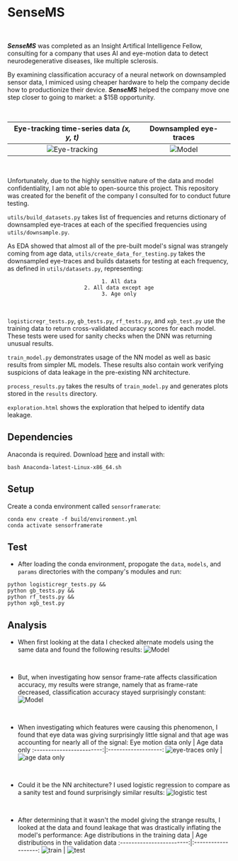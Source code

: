 # SenseMS
<br>

***SenseMS*** was completed as an Insight Artifical Intelligence Fellow, consulting for a company that uses AI and eye-motion data to detect neurodegenerative diseases, like multiple sclerosis.
<br>

By examining classification accuracy of a neural network on downsampled sensor data, I mimiced using cheaper hardware to help the company decide how to productionize their device. ***SenseMS*** helped the company move one step closer to going to market: a $15B opportunity.

<br>

Eye-tracking time-series data *(x, y, t)*    |  Downsampled eye-traces
:------------------------:|:-------------------:
![Eye-tracking](https://media.giphy.com/media/blle4NCmxmMne/giphy.gif)  |  ![Model](img/downsampling.gif)
<br>

Unfortunately, due to the highly sensitive nature of the data and model confidentiality, I am not able to open-source this project. This repository was created for the benefit of the company I consulted for to conduct future testing.
<br>

`utils/build_datasets.py` takes list of frequencies and returns dictionary of downsampled eye-traces at each of the specified frequencies using `utils/downsample.py`.
<br>

As EDA showed that almost all of the pre-built model's signal was strangely coming from age data, `utils/create_data_for_testing.py` takes the downsampled eye-traces and builds datasets for testing at each frequency, as defined in `utils/datasets.py`, representing:
<center>

	1. All data
	2. All data except age
	3. Age only
</center>
<br>

`logisticregr_tests.py`, `gb_tests.py`, `rf_tests.py`, and `xgb_test.py` use the training data to return cross-validated accuracy scores for each model. These tests were used for sanity checks when the DNN was returning unusual results.
<br>

`train_model.py` demonstrates usage of the NN model as well as basic results from simpler ML models. These results also contain work verifying suspicions of data leakage in the pre-existing NN architecture.
<br>

`process_results.py` takes the results of `train_model.py` and generates plots stored in the `results` directory.
<br>

`exploration.html` shows the exploration that helped to identify data leakage.
<br>

## Dependencies
Anaconda is required. Download [here](https://conda.io/en/latest/miniconda.html) and install with:
```
bash Anaconda-latest-Linux-x86_64.sh
```

## Setup
Create a conda environment called `sensorframerate`:

```
conda env create -f build/environment.yml
conda activate sensorframerate
```

## Test
- After loading the conda environment, propogate the `data`, `models`, and `params` directories with the company's modules and run:

```
python logisticregr_tests.py &&
python gb_tests.py &&
python rf_tests.py &&
python xgb_test.py
```

## Analysis
- When first looking at the data I checked alternate models using the same data
and found the following results:
![Model](img/alternate_test_results.png)
<br>

- But, when investigating how sensor frame-rate affects classification accuracy, my results were strange, namely that as frame-rate decreased, classification accuracy stayed surprisingly constant:
![Model](img/all_data_accuracy.png)
<br>

- When investigating which features were causing this phenomenon, I found that eye data was giving surprisingly little signal and that age was accounting for nearly all of the signal:
Eye motion data only   |  Age data only
:------------------------:|:-------------------:
![eye-traces only](img/eyetraces_only_accuracy.png) | ![age data only](img/age_only_accuracy.png)
<br>

- Could it be the NN architecture? I used logistic regression to compare as a sanity test and found surprisingly similar results:
![logistic test](img/logistic_regr_tests.png)
<br>

- After determining that it wasn't the model giving the strange results, I looked at the data
and found leakage that was drastically inflating the model's performance:
Age distributions in the training data   |  Age distributions in the validation data
:------------------------:|:-------------------:
![train](img/age_distr_train.png) | ![test](img/age_distr_test.png)
<br>
